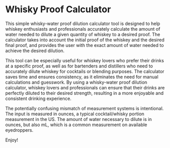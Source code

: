 # Whisky Proof Calculator

This simple whisky-water proof dilution calculator tool is designed to help whiskey enthusiasts and professionals accurately calculate the amount of water needed to dilute a given quantity of whiskey to a desired proof. The calculator takes into account the initial proof of the whiskey and the desired final proof, and provides the user with the exact amount of water needed to achieve the desired dilution.

This tool can be especially useful for whiskey lovers who prefer their drinks at a specific proof, as well as for bartenders and distillers who need to accurately dilute whiskey for cocktails or blending purposes. The calculator saves time and ensures consistency, as it eliminates the need for manual calculations and guesswork. By using a whisky-water proof dilution calculator, whiskey lovers and professionals can ensure that their drinks are perfectly diluted to their desired strength, resulting in a more enjoyable and consistent drinking experience.

The potentially confusing mismatch of measurement systems is intentional. The input is measured in ounces, a typical cocktail/whisky portion measurement in the US. The amount of water necessary to dilute is in ounces, but also mL, which is a common measurement on available eyedroppers. 

Enjoy!

